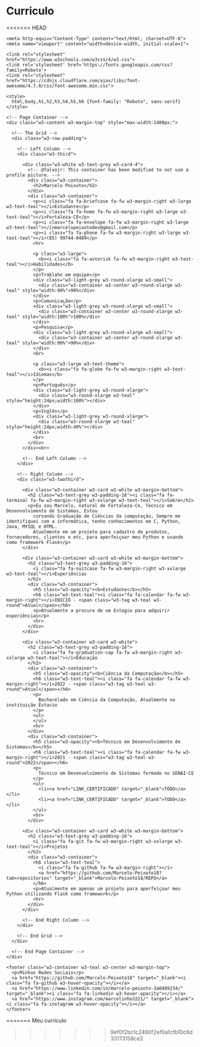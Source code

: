 # Curriculo
<<<<<<< HEAD
<!DOCTYPE html>
<html lang="pt-BR">

  <head>
    <title>Marcelo Peixoto</title>
    
    <meta http-equiv="Content-Type" content="text/html; charset=UTF-8">
    <meta name="viewport" content="width=device-width, initial-scale=1">
    
    <link rel="stylesheet" href="https://www.w3schools.com/w3css/4/w3.css">
    <link rel='stylesheet' href='https://fonts.googleapis.com/css?family=Roboto'>
    <link rel="stylesheet" href="https://cdnjs.cloudflare.com/ajax/libs/font-awesome/4.7.0/css/font-awesome.min.css">

    <style>
      html,body,h1,h2,h3,h4,h5,h6 {font-family: "Roboto", sans-serif}
    </style>
    
  </head>

  <body class="w3-light-grey" cz-shortcut-listen="true">
  
    <!-- Page Container -->
    <div class="w3-content w3-margin-top" style="max-width:1400px;">
  
      <!-- The Grid -->
      <div class="w3-row-padding">
  
        <!-- Left Column -->
        <div class="w3-third">
  
          <div class="w3-white w3-text-grey w3-card-4">
            <!-- @falvojr: This container has been modified to not use a profile picture. -->
            <div class="w3-container">
              <h2>Marcelo Peixoto</h2>
            </div>
            <div class="w3-container">
              <p><i class="fa fa-briefcase fa-fw w3-margin-right w3-large w3-text-teal"></i>Estudante</p>
              <p><i class="fa fa-home fa-fw w3-margin-right w3-large w3-text-teal"></i>Fortaleza-CE</p>
              <p><i class="fa fa-envelope fa-fw w3-margin-right w3-large w3-text-teal"></i>marcelopeixotodev@gmail.com</p>
              <p><i class="fa fa-phone fa-fw w3-margin-right w3-large w3-text-teal"></i>(85) 99744-0489</p>
              <hr>
  
              <p class="w3-large">
                <b><i class="fa fa-asterisk fa-fw w3-margin-right w3-text-teal"></i>Habilidades</b>
              </p>
              <p>Trablaho em equipe</p>
              <div class="w3-light-grey w3-round-xlarge w3-small">
                <div class="w3-container w3-center w3-round-xlarge w3-teal" style="width:90%">90%</div>
              </div>
              <p>Comunicação</p>
              <div class="w3-light-grey w3-round-xlarge w3-small">
                <div class="w3-container w3-center w3-round-xlarge w3-teal" style="width:100%">100%</div>
              </div>
              <p>Pesquisa</p>
              <div class="w3-light-grey w3-round-xlarge w3-small">
                <div class="w3-container w3-center w3-round-xlarge w3-teal" style="width:90%">90%</div>
              </div>              
              <br>
  
              <p class="w3-large w3-text-theme">
                <b><i class="fa fa-globe fa-fw w3-margin-right w3-text-teal"></i>Idiomas</b>
              </p>
              <p>Português</p>
              <div class="w3-light-grey w3-round-xlarge">
                <div class="w3-round-xlarge w3-teal" style="height:24px;width:100%"></div>
              </div>
              <p>Inglês</p>
              <div class="w3-light-grey w3-round-xlarge">
                <div class="w3-round-xlarge w3-teal" style="height:24px;width:40%"></div>
              </div>              
              <br>
            </div>
          </div><br>
  
          <!-- End Left Column -->
        </div>
  
        <!-- Right Column -->
        <div class="w3-twothird">
    
          <div class="w3-container w3-card w3-white w3-margin-bottom">
            <h2 class="w3-text-grey w3-padding-16"><i class="fa fa-terminal fa-fw w3-margin-right w3-xxlarge w3-text-teal"></i>Sobre</h2>
            <p>Eu sou Marcelo, natural de Fortaleza-Ce, Técnico em Desenvolvimento de Sistemas, Estou
              cursando Graduação de Ciências da computação, Sempre me identifiquei com a informática, tenho conhecimentos em C, Python, Java, MYSQL e HTML.
              Atualmente em um projeto para cadastro de produtos, fornecedores, clientes e etc, para aperfeiçoar meu Python e usando como framework Flask</p>
          </div>

          <div class="w3-container w3-card w3-white w3-margin-bottom">
            <h2 class="w3-text-grey w3-padding-16">
              <i class="fa fa-suitcase fa-fw w3-margin-right w3-xxlarge w3-text-teal"></i>Experiências
            </h2>
            <div class="w3-container">
              <h5 class="w3-opacity"><b>Estudante</b></h5>
              <h6 class="w3-text-teal"><i class="fa fa-calendar fa-fw w3-margin-right"></i>INICIO - <span class="w3-tag w3-teal w3-round">Atual</span></h6>
              <p>Atualmente a procura de um Estagio para adquirir experiências</p>
              <hr>
            </div>            
          </div>
  
          <div class="w3-container w3-card w3-white">
            <h2 class="w3-text-grey w3-padding-16">
              <i class="fa fa-graduation-cap fa-fw w3-margin-right w3-xxlarge w3-text-teal"></i>Educação
            </h2>
            <div class="w3-container">
              <h5 class="w3-opacity"><b>Ciência da Computação</b></h5>
              <h6 class="w3-text-teal"><i class="fa fa-calendar fa-fw w3-margin-right"></i>2022 - <span class="w3-tag w3-teal w3-round">Atual</span></h6>
              <p>
                Bacharelado em Ciência da Computação, Atualmente na instituição Éstacio
              </p>
              <ul>
              </ul>
              <hr>
            </div>            
            <div class="w3-container">
              <h5 class="w3-opacity"><b>Técnico em Desenvolvimento de Sistemas</b></h5>
              <h6 class="w3-text-teal"><i class="fa fa-calendar fa-fw w3-margin-right"></i>2021 - <span class="w3-tag w3-teal w3-round">2022</span></h6>
              <p>
                Técnico em Desenvolvimento de Sistemas formado no SENAI-CE
              </p>
              <ul>
                <li><a href="LINK_CERTIFICADO" target="_blank">TODO</a></li>
                <li><a href="LINK_CERTIFICADO" target="_blank">TODO</a></li>
              </ul>
              <hr>
            </div>           

          <div class="w3-container w3-card w3-white w3-margin-bottom">
            <h2 class="w3-text-grey w3-padding-16">
              <i class="fa fa-git fa-fw w3-margin-right w3-xxlarge w3-text-teal"></i>Projetos
            </h2>
            <div class="w3-container">
              <h6 class="w3-text-teal">
                <i class="fa fa-github fa-fw w3-margin-right"></i>
                <a href="https://github.com/Marcelo-Peixoto18?tab=repositories" target="_blank">Marcelo-Peixoto18/REPO</a>
              </h6>
              <p>Atualmente em apenas um projeto para aperfeiçoar meu Python utilizando Flask como framework</p>
              <hr>
            </div>            
          </div>
  
          <!-- End Right Column -->
        </div>
  
        <!-- End Grid -->
      </div>
  
      <!-- End Page Container -->
    </div>
  
    <footer class="w3-container w3-teal w3-center w3-margin-top">
      <p>Minhas Redes Sociais</p>
      <a href="https://github.com/Marcelo-Peixoto18" target="_blank"><i class="fa fa-github w3-hover-opacity"></i></a>
      <a href="https://www.linkedin.com/in/marcelo-peixoto-3a0489234/" target="_blank"><i class="fa fa-linkedin w3-hover-opacity"></i></a>
      <a href="https://www.instagram.com/marcelinho3221/" target="_blank"><i class="fa fa-instagram w3-hover-opacity"></i></a>
    </footer>
  
  </body>

</html>

=======
Meu curriculo
>>>>>>> 9ef0f2bc1c2490f2ef0a1cfb10c6d33173158ce2
